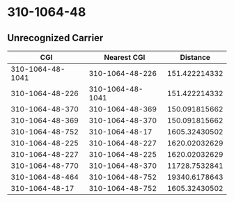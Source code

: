 # 310-1064-48
## Unrecognized Carrier


| CGI | Nearest CGI | Distance |
|-----|-------------|----------|
| 310-1064-48-1041 | 310-1064-48-226 | 151.422214332 |
| 310-1064-48-226 | 310-1064-48-1041 | 151.422214332 |
| 310-1064-48-370 | 310-1064-48-369 | 150.091815662 |
| 310-1064-48-369 | 310-1064-48-370 | 150.091815662 |
| 310-1064-48-752 | 310-1064-48-17 | 1605.32430502 |
| 310-1064-48-225 | 310-1064-48-227 | 1620.02032629 |
| 310-1064-48-227 | 310-1064-48-225 | 1620.02032629 |
| 310-1064-48-770 | 310-1064-48-370 | 11728.7532841 |
| 310-1064-48-464 | 310-1064-48-752 | 19340.6178643 |
| 310-1064-48-17 | 310-1064-48-752 | 1605.32430502 |
